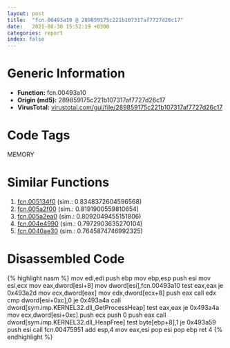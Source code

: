 ```yaml
---
layout: post
title:  "fcn.00493a10 @ 289859175c221b107317af7727d26c17"
date:   2021-08-30 15:52:19 +0300
categories: report
index: false
---
```


# Generic Information
- **Function:** fcn.00493a10
- **Origin (md5):** 289859175c221b107317af7727d26c17
- **VirusTotal:** [virustotal.com/gui/file/289859175c221b107317af7727d26c17][virustotal_ref]

# Code Tags
<span class="tag" id="MEMORY">MEMORY</span>


# Similar Functions

1. [fcn.005134f0][similar_1_ref] (sim.: 0.8348372604596568)
2. [fcn.005a2f00][similar_2_ref] (sim.: 0.8191900559810654)
3. [fcn.005a2ea0][similar_3_ref] (sim.: 0.8092049455151806)
4. [fcn.004e4990][similar_4_ref] (sim.: 0.7972903635270104)
5. [fcn.0040ae30][similar_5_ref] (sim.: 0.7645874746992325)


# Disassembled Code

{% highlight nasm %}
mov edi,edi
push ebp
mov ebp,esp
push esi
mov esi,ecx
mov eax,dword[esi+8]
mov dword[esi],fcn.00493a10
test eax,eax
je 0x493a2d
mov ecx,dword[eax]
mov edx,dword[ecx+8]
push eax
call edx
cmp dword[esi+0xc],0
je 0x493a4a
call dword[sym.imp.KERNEL32.dll_GetProcessHeap]
test eax,eax
je 0x493a4a
mov ecx,dword[esi+0xc]
push ecx
push 0
push eax
call dword[sym.imp.KERNEL32.dll_HeapFree]
test byte[ebp+8],1
je 0x493a59
push esi
call fcn.00475951
add esp,4
mov eax,esi
pop esi
pop ebp
ret 4
{% endhighlight %}


[similar_1_ref]: /report/fcn.005134f0@1160595edb203a63cb2ca3ce2ff04f47
[similar_2_ref]: /report/fcn.005a2f00@14b20b07906a36e23f2230c8042160f2
[similar_3_ref]: /report/fcn.005a2ea0@c60344b51fa39a329b92557d24ff7670
[similar_4_ref]: /report/fcn.004e4990@be7fba7cc724acf4ae2900d99e0fc9c3
[similar_5_ref]: /report/fcn.0040ae30@d9409903542212823b7b4709144a636b
[virustotal_ref]: https://www.virustotal.com/gui/file/289859175c221b107317af7727d26c17